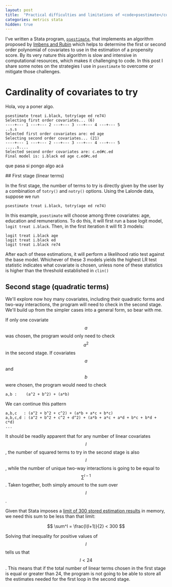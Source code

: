 ```yaml
---
layout: post
title:  "Practical difficulties and limitations of <code>psestimate</code>"
categories: metrics stata
hidden: true
---
```


I've written a Stata program, [`psestimate`](/resources/psestimate), that implements an algorithm proposed by [Imbens and Rubin](http://jhr.uwpress.org/content/50/2/373) which helps to determine the first or second order polynomial of covariates to use in the  estimation of a propensity score. By its very nature this algorithm is slow and intensive in computational resources, which makes it challenging to code. In this post I share some notes on the strategies I use in `psestimate` to overcome or mitigate those challenges.

# Cardinality of covariates to try

Hola, voy a poner algo.

```
psestimate treat i.black, totry(age ed re74)
Selecting first order covariates... (6)
----+--- 1 ---+--- 2 ---+--- 3 ---+--- 4 ---+--- 5
..s.s
Selected first order covariates are: ed age
Selecting second order covariates... (21)
----+--- 1 ---+--- 2 ---+--- 3 ---+--- 4 ---+--- 5
.....s....
Selected second order covariates are: c.ed#c.ed
Final model is: i.black ed age c.ed#c.ed
```

que pasa si pongo algo acá

## First stage (linear terms)

In the first stage, the number of terms to try is directly given by the user by a combination of `totry()` and `notry()` options.
Using the Lalonde data, suppose we run

```
psestimate treat i.black, totry(age ed re74)
```

In this example, `psestimate` will choose among three covariates: age, education and remunerations. To do this, it will first run a base logit model, `logit treat i.black`. Then, in the first iteration it will fit 3 models:

```
logit treat i.black age
logit treat i.black ed
logit treat i.black re74
```

After each of these estimations, it will perform a likelihood ratio test against the base model.
Whichever of these 3 models yields the highest LR test statistic indicates what covariate is chosen, unless none of these statistics is higher than the threshold established in `clin()`



## Second stage (quadratic terms)

We'll explore now hoy many covariates, including their quadratic forms and two-way interactions, the program will need to check in the second stage. We'll build up from the simpler cases into a general form, so bear with me.

If only one covariate $$a$$ was chosen, the program would only need to check $$a^2$$ in the second stage. If covariates $$a$$ and $$b$$ were chosen, the program would need to check

```
a,b :    (a^2 + b^2) + (a*b)
```

We can continue this pattern

```
a,b,c   : (a^2 + b^2 + c^2) + (a*b + a*c + b*c)
a,b,c,d : (a^2 + b^2 + c^2 + d^2) + (a*b + a*c + a*d + b*c + b*d + c*d)
...
```

It should be readily apparent that for any number of linear covariates $$l$$, the number of squared terms to try in the second stage is also $$l$$, while the number of unique two-way interactions is going to be equal to $$\sum^{l-1}$$. Taken together, both simply amount to the sum over $$l$$.

Given that Stata imposes a [limit of 300 stored estimation results](http://www.stata.com/help.cgi?limits) in memory, we need this sum to be less than that limit:

$$
\sum^l = \frac{l(l+1)}{2} < 300
$$

Solving that inequality for positive values of $$l$$ tells us that $$l<24$$. This means that if the total number of linear terms chosen in the first stage is equal or greater than 24, the program is not going to be able to store all the estimates needed for the first loop in the second stage.
